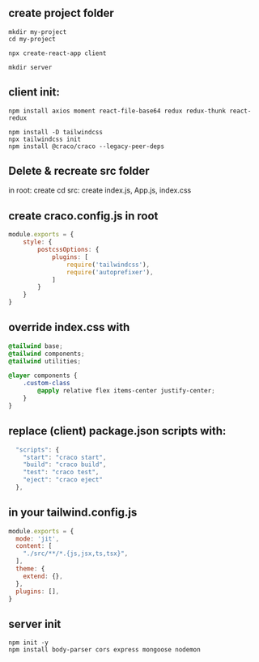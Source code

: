 ## create project folder

```
mkdir my-project
cd my-project
```

```
npx create-react-app client
```

```
mkdir server
```

## client init:
```
npm install axios moment react-file-base64 redux redux-thunk react-redux

npm install -D tailwindcss
npx tailwindcss init
npm install @craco/craco --legacy-peer-deps
```
## Delete & recreate src folder
in root: create
cd src: create index.js, App.js, index.css


## create craco.config.js in root

```js
module.exports = {
    style: {
        postcssOptions: {
            plugins: [
                require('tailwindcss'),
                require('autoprefixer'),
            ]
        }
    }
}
```

## override index.css with 
```css
@tailwind base;
@tailwind components;
@tailwind utilities;

@layer components {
    .custom-class
        @apply relative flex items-center justify-center;
    }
}
```

## replace (client) package.json scripts with:

```js
  "scripts": {
    "start": "craco start",
    "build": "craco build",
    "test": "craco test",
    "eject": "craco eject"
  },
```

## in your tailwind.config.js

```js
module.exports = {
  mode: 'jit',
  content: [
    "./src/**/*.{js,jsx,ts,tsx}",
  ],
  theme: {
    extend: {},
  },
  plugins: [],
}

```


## server init
```
npm init -y
npm install body-parser cors express mongoose nodemon       
```
